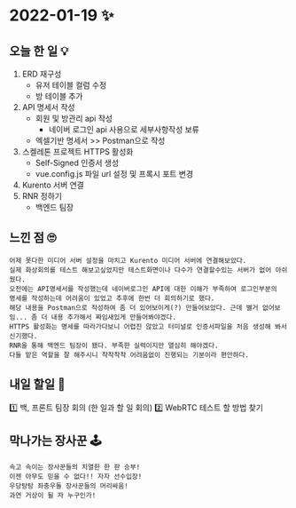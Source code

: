 # 2022-01-19 ✨

## 오늘 한 일 💡

1. ERD 재구성
	+ 유저 테이블 컬럼 수정
	+ 방 테이블 추가 
2. API 명세서 작성
	+ 회원 및 방관리 api 작성
		- 네이버 로그인 api 사용으로 세부사항작성 보류
	+ 엑셀기반 명세서 >> Postman으로 작성 
3. 스켈레톤 프로젝트 HTTPS 활성화
	+ Self-Signed 인증서 생성
	+ vue.config.js 파일 url 설정 및 프록시 포트 변경
4. Kurento 서버 연결
5. RNR 정하기
	+ 백엔드 팀장
## 느낀 점 🙄

```
어제 못다한 미디어 서버 설정을 마치고 Kurento 미디어 서버에 연결해보았다. 
실제 화상회의를 테스트 해보고싶었지만 테스트화면이나 다수가 연결할수있는 서버가 없어 아쉬웠다.  
오전에는 API명세서를 작성했는데 네이버로그인 API에 대한 이해가 부족하여 로그인부분의 
명세를 작성하는데 어려움이 있었고 추후에 한번 더 회의하기로 했다.  
해당 내용을 Postman으로 작성하여 좀 더 있어보이게(?) 만들어보았다. 근데 별거 없어보임... 좀 더 내용 추가해서 짜임새있게 만들어봐야겠다. 
HTTPS 활성화는 명세를 따라가다보니 어렵진 않았고 터미널로 인증서파일을 처음 생성해 봐서 신기했다.  
RNR을 통해 백엔드 팀장이 됐다. 부족한 실력이지만 열심히 해야겠다.  
다들 맡은 역할을 잘 해주시니 착착착착 어려움없이 진행되는 기분이라 편안하다.
```
## 내일 할일 🧐
1️⃣ 백, 프론트 팀장 회의 (한 일과 할 일 회의)
2️⃣ WebRTC 테스트 할 방법 찾기


## 막나가는 장사꾼 🕹

```
속고 속이는 장사꾼들의 치열한 한 판 승부!
이젠 아무도 믿을 수 없다!! 자자 선수입장!
우당탕탕 좌충우돌 장사꾼들의 머리싸움!
과연 거상이 될 자 누구인가!
```

